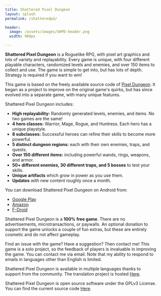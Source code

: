 ```yaml
---
title: Shattered Pixel Dungeon
layout: splash
permalink: /shatteredpd/

header:
  image: /assets/images/SHPD-header.png
  width: 960px

---
```


**Shattered Pixel Dungeon** is a Roguelike RPG, with pixel art graphics and lots of variety and replayability. Every game is unique, with four different playable characters, randomized levels and enemies, and over 150 items to collect and use. The game is simple to get into, but has lots of depth. Strategy is required if you want to win!

This game is based on the freely available source code of [Pixel Dungeon](http://pixeldungeon.watabou.ru/). It began as a project to improve on the original game's quirks, but has since evolved into a separate game, with many unique features.

Shattered Pixel Dungeon includes:
- **High replayability:** Randomly generated levels, enemies, and items. No two games are the same!
- **4 hero classes:** Warrior, Mage, Rogue, and Huntress. Each hero has a unique playstyle.
- **8 subclasses:** Successful heroes can refine their skills to become more powerful.
- **5 distinct dungeon regions:** each with their own enemies, traps, and quests.
- **Over 150 different items:** including powerful wands, rings, weapons, and armor.
- **50+ different enemies, 30 different traps, and 5 bosses** to test your skills.
- **Unique artifacts** which grow in power as you use them.
- **Updates** with new content roughly once a month.

You can download Shattered Pixel Dungeon on Android from:
- [Google Play](https://play.google.com/store/apps/details?id=com.shatteredpixel.shatteredpixeldungeon)
- [Amazon](https://www.amazon.com/Shattered-Pixel-Dungeon/dp/B00OH2C21M/)
- [F-Droid](https://f-droid.org/wiki/page/com.shatteredpixel.shatteredpixeldungeon)

Shattered Pixel Dungeon is a **100% free game**. There are no advertisements, microtransactions, or paywalls. An optional donation to support the game unlocks a couple of fun extras, but these are entirely cosmetic and do not affect gameplay.

Find an issue with the game? Have a suggestion? Then contact me! This game is a solo project, so the feedback of players is invaluable in improving the game. You can contact me via email. Note that my ability to respond to emails in languages other than English is limited.

Shattered Pixel Dungeon is available in multiple languages thanks to support from the community. The translation project is hosted [Here](https://www.transifex.com/shattered-pixel/shattered-pixel-dungeon). 

Shattered Pixel Dungeon is open source software under the GPLv3 License. You can find the current source code [Here](https://github.com/00-Evan/shattered-pixel-dungeon).
